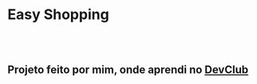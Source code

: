 <h1>Easy Shopping</h1>
<br>
<br>
<h2>Projeto feito por mim, onde aprendi no <a href="https://rodolfomori.com.br/devclub">DevClub</a></h2>
